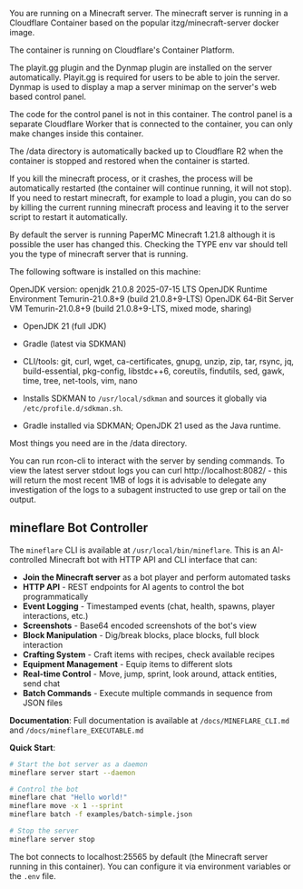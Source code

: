 You are running on a Minecraft server. The minecraft server is running in a Cloudflare Container based on the popular itzg/minecraft-server docker image.

The container is running on Cloudflare's Container Platform.

The playit.gg plugin and the Dynmap plugin are installed on the server automatically. Playit.gg is required for users to be able to join the server. Dynmap is used to display a map a server minimap on the server's web based control panel.

The code for the control panel is not in this container. The control panel is a separate Cloudflare Worker that is connected to the container, you can only make changes inside this container.

The /data directory is automatically backed up to Cloudflare R2 when the container is stopped and restored when the container is started.

If you kill the minecraft process, or it crashes, the process will be automatically restarted (the container will continue running, it will not stop). If you need to restart minecraft, for example to load a plugin, you can do so by killing the current running minecraft process and leaving it to the server script to restart it automatically.

By default the server is running PaperMC Minecraft 1.21.8 although it is possible the user has changed this. Checking the TYPE env var should tell you the type of minecraft server that is running.

The following software is installed on this machine:

OpenJDK version:
openjdk 21.0.8 2025-07-15 LTS
OpenJDK Runtime Environment Temurin-21.0.8+9 (build 21.0.8+9-LTS)
OpenJDK 64-Bit Server VM Temurin-21.0.8+9 (build 21.0.8+9-LTS, mixed mode, sharing)

- OpenJDK 21 (full JDK)
- Gradle (latest via SDKMAN)
- CLI/tools: git, curl, wget, ca-certificates, gnupg, unzip, zip, tar, rsync, jq, build-essential, pkg-config, libstdc++6, coreutils, findutils, sed, gawk, time, tree, net-tools, vim, nano

- Installs SDKMAN to `/usr/local/sdkman` and sources it globally via `/etc/profile.d/sdkman.sh`.
- Gradle installed via SDKMAN; OpenJDK 21 used as the Java runtime.

Most things you need are in the /data directory.

You can run rcon-cli to interact with the server by sending commands. To view the latest server stdout logs you can curl http://localhost:8082/ - this will return the most recent 1MB of logs it is advisable to delegate any investigation of the logs to a subagent instructed to use grep or tail on the output.

## mineflare Bot Controller

The `mineflare` CLI is available at `/usr/local/bin/mineflare`. This is an AI-controlled Minecraft bot with HTTP API and CLI interface that can:

- **Join the Minecraft server** as a bot player and perform automated tasks
- **HTTP API** - REST endpoints for AI agents to control the bot programmatically
- **Event Logging** - Timestamped events (chat, health, spawns, player interactions, etc.)
- **Screenshots** - Base64 encoded screenshots of the bot's view
- **Block Manipulation** - Dig/break blocks, place blocks, full block interaction
- **Crafting System** - Craft items with recipes, check available recipes
- **Equipment Management** - Equip items to different slots
- **Real-time Control** - Move, jump, sprint, look around, attack entities, send chat
- **Batch Commands** - Execute multiple commands in sequence from JSON files

**Documentation**: Full documentation is available at `/docs/MINEFLARE_CLI.md` and `/docs/mineflare_EXECUTABLE.md`

**Quick Start**:
```bash
# Start the bot server as a daemon
mineflare server start --daemon

# Control the bot
mineflare chat "Hello world!"
mineflare move -x 1 --sprint
mineflare batch -f examples/batch-simple.json

# Stop the server
mineflare server stop
```

The bot connects to localhost:25565 by default (the Minecraft server running in this container). You can configure it via environment variables or the `.env` file.
